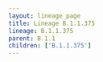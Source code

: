```yaml
---
layout: lineage_page
title: Lineage B.1.1.375
lineage: B.1.1.375
parent: B.1.1
children: ['B.1.1.375']
---
```

